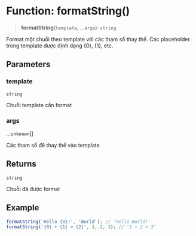 # Function: formatString()

> **formatString**(`template`, ...`args`): `string`

Format một chuỗi theo template với các tham số thay thế.
Các placeholder trong template được định dạng {0}, {1}, etc.

## Parameters

### template

`string`

Chuỗi template cần format

### args

...`unknown`[]

Các tham số để thay thế vào template

## Returns

`string`

Chuỗi đã được format

## Example

```typescript
formatString('Hello {0}!', 'World'); // 'Hello World!'
formatString('{0} + {1} = {2}', 1, 2, 3); // '1 + 2 = 3'
```
